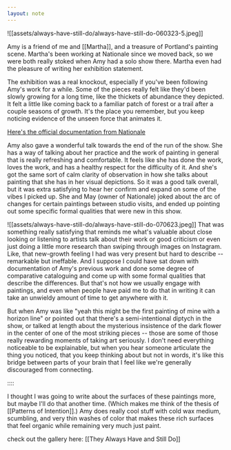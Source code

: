 ```yaml
---
layout: note
---
```

![[assets/always-have-still-do/always-have-still-do-060323-5.jpeg]]

Amy is a friend of me and [[Martha]], and a treasure of Portland's painting scene. Martha's been working at Nationale since we moved back, so we were both really stoked when Amy had a solo show there. Martha even had the pleasure of writing her exhibition statement.

The exhibition was a real knockout, especially if you've been following Amy's work for a while. Some of the pieces really felt like they'd been slowly growing for a long time, like the thickets of abundance they depicted. It felt a little like coming back to a familiar patch of forest or a trail after a couple seasons of growth. It's the place you remember, but you keep noticing evidence of the unseen force that animates it.

[Here's the official documentation from Nationale](https://www.nationale.us/amy-bay-they-always-have-and-still-do-2023)

Amy also gave a wonderful talk towards the end of the run of the show. She has a way of talking about her practice and the work of painting in general that is really refreshing and comfortable. It feels like she has done the work, loves the work, and has a healthy respect for the difficulty of it. And she's got the same sort of calm clarity of observation in how she talks about painting that she has in her visual depictions. So it was a good talk overall, but it was extra satisfying to hear her confirm and expand on some of the vibes I picked up. She and May (owner of Nationale) joked about the arc of changes for certain paintings between studio visits, and ended up pointing out some specific formal qualities that were new in this show.

![[assets/always-have-still-do/always-have-still-do-070623.jpeg]]
That was something really satisfying that reminds me what's valuable about close looking or listening to artists talk about their work or good criticism or even just doing a little more research than swiping through images on Instagram. Like, that new-growth feeling I had was very present but hard to describe -- remarkable but ineffable. And I suppose I could have sat down with documentation of Amy's previous work and done some degree of comparative cataloguing and come up with some formal qualities that describe the differences. But that's not how we usually engage with paintings, and even when people have paid me to do that in writing it can take an unwieldy amount of time to get anywhere with it.

But when Amy was like "yeah this might be the first painting of mine with a horizon line" or pointed out that there's a semi-intentional diptych in the show, or talked at length about the mysterious insistence of the dark flower in the center of one of the most striking pieces -- those are some of those really rewarding moments of taking art seriously. I don't need everything noticeable to be explainable, but when you hear someone articulate the thing you noticed, that you keep thinking about but not in words, it's like this bridge between parts of your brain that I feel like we're generally discouraged from connecting. 

::::

I thought I was going to write about the surfaces of these paintings more, but maybe I'll do that another time. (Which makes me think of the thesis of [[Patterns of Intention]].) Amy does really cool stuff with cold wax medium, scumbling, and very thin washes of color that makes these rich surfaces that feel organic while remaining very much just paint. 



check out the gallery here: [[They Always Have and Still Do]]